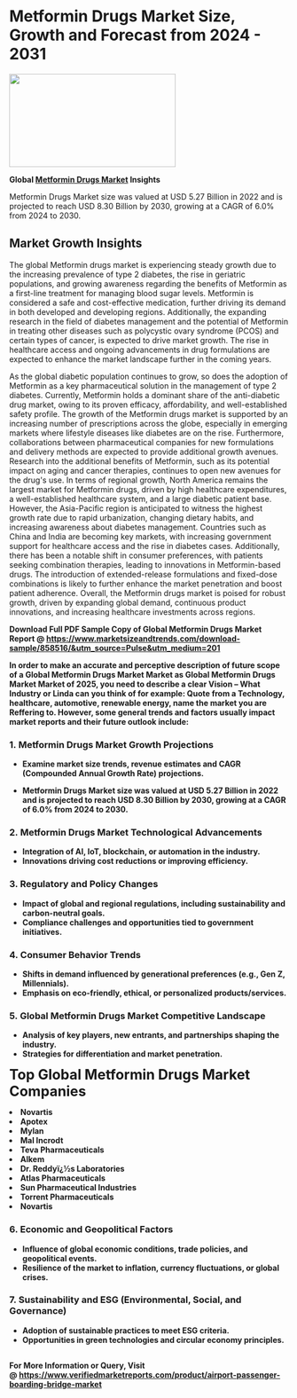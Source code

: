 <H1>Metformin Drugs Market Size, Growth and Forecast from 2024 - 2031</H1><img class="aligncenter size-medium wp-image-584254" src="https://thirdeyenews.in/wp-content/uploads/2024/09/Global-Market-Research-300x168.jpeg" alt="" width="300" height="168" /><p><strong>Global&nbsp;<a href="https://www.marketsizeandtrends.com/download-sample/858516/&amp;utm_source=Pulse&amp;utm_medium=201">Metformin Drugs Market</a> Insights</strong></p><p>Metformin Drugs Market size was valued at USD 5.27 Billion in 2022 and is projected to reach USD 8.30 Billion by 2030, growing at a CAGR of 6.0% from 2024 to 2030.</p><p><h2>Market Growth Insights</h2> <p>The global Metformin drugs market is experiencing steady growth due to the increasing prevalence of type 2 diabetes, the rise in geriatric populations, and growing awareness regarding the benefits of Metformin as a first-line treatment for managing blood sugar levels. Metformin is considered a safe and cost-effective medication, further driving its demand in both developed and developing regions. Additionally, the expanding research in the field of diabetes management and the potential of Metformin in treating other diseases such as polycystic ovary syndrome (PCOS) and certain types of cancer, is expected to drive market growth. The rise in healthcare access and ongoing advancements in drug formulations are expected to enhance the market landscape further in the coming years.</p> <p><strong></strong></p> <p>As the global diabetic population continues to grow, so does the adoption of Metformin as a key pharmaceutical solution in the management of type 2 diabetes. Currently, Metformin holds a dominant share of the anti-diabetic drug market, owing to its proven efficacy, affordability, and well-established safety profile. The growth of the Metformin drugs market is supported by an increasing number of prescriptions across the globe, especially in emerging markets where lifestyle diseases like diabetes are on the rise. Furthermore, collaborations between pharmaceutical companies for new formulations and delivery methods are expected to provide additional growth avenues. Research into the additional benefits of Metformin, such as its potential impact on aging and cancer therapies, continues to open new avenues for the drug's use. In terms of regional growth, North America remains the largest market for Metformin drugs, driven by high healthcare expenditures, a well-established healthcare system, and a large diabetic patient base. However, the Asia-Pacific region is anticipated to witness the highest growth rate due to rapid urbanization, changing dietary habits, and increasing awareness about diabetes management. Countries such as China and India are becoming key markets, with increasing government support for healthcare access and the rise in diabetes cases. Additionally, there has been a notable shift in consumer preferences, with patients seeking combination therapies, leading to innovations in Metformin-based drugs. The introduction of extended-release formulations and fixed-dose combinations is likely to further enhance the market penetration and boost patient adherence. Overall, the Metformin drugs market is poised for robust growth, driven by expanding global demand, continuous product innovations, and increasing healthcare investments across regions.</p> <p><strong></p><p><span class=""><strong>Download Full PDF Sample Copy of Global Metformin Drugs Market Report</strong> @ <a href="https://www.marketsizeandtrends.com/download-sample/858516/&amp;utm_source=Pulse&amp;utm_medium=201" target="_blank">https://www.marketsizeandtrends.com/download-sample/858516/&amp;utm_source=Pulse&amp;utm_medium=201</a></span></p><p>In order to make an accurate and perceptive description of future scope of a Global&nbsp;Metformin Drugs Market Market as Global&nbsp;Metformin Drugs Market Market of 2025, you need to describe a clear Vision &ndash; What Industry or Linda can you think of for example: Quote from a Technology, healthcare, automotive, renewable energy, name the market you are Reffering to. However, some general trends and factors usually impact market reports and their future outlook include:</p><h3>1.&nbsp;<strong>Metformin Drugs Market Growth Projections</strong></h3><ul><li>Examine market size trends, revenue estimates and CAGR (Compounded Annual Growth Rate) projections.</li><li><p>Metformin Drugs Market size was valued at USD 5.27 Billion in 2022 and is projected to reach USD 8.30 Billion by 2030, growing at a CAGR of 6.0% from 2024 to 2030.</p></li></ul><h3>2.&nbsp;<strong>Metformin Drugs Market Technological Advancements</strong></h3><ul><li>Integration of AI, IoT, blockchain, or automation in the industry.</li><li>Innovations driving cost reductions or improving efficiency.</li></ul><h3>3.&nbsp;<strong>Regulatory and Policy Changes</strong></h3><ul><li>Impact of global and regional regulations, including sustainability and carbon-neutral goals.</li><li>Compliance challenges and opportunities tied to government initiatives.</li></ul><h3>4.&nbsp;<strong>Consumer Behavior Trends</strong></h3><ul><li>Shifts in demand influenced by generational preferences (e.g., Gen Z, Millennials).</li><li>Emphasis on eco-friendly, ethical, or personalized products/services.</li></ul><h3>5.&nbsp;<strong>Global Metformin Drugs Market Competitive Landscape</strong></h3><ul><li>Analysis of key players, new entrants, and partnerships shaping the industry.</li><li>Strategies for differentiation and market penetration.</li></ul><p data-pm-slice="1 1 []"><span style="color: inherit; font-family: inherit; font-size: 25px;">Top Global Metformin Drugs Market Companies</span></p><div class="" data-test-id=""><p><li>Novartis</li><li> Apotex</li><li> Mylan</li><li> Mal Incrodt</li><li> Teva Pharmaceuticals</li><li> Alkem</li><li> Dr. Reddyï¿½s Laboratories</li><li> Atlas Pharmaceuticals</li><li> Sun Pharmaceutical Industries</li><li> Torrent Pharmaceuticals</li><li> Novartis</li></p></div><h3>6.&nbsp;<strong>Economic and Geopolitical Factors</strong></h3><ul><li>Influence of global economic conditions, trade policies, and geopolitical events.</li><li>Resilience of the market to inflation, currency fluctuations, or global crises.</li></ul><h3>7.&nbsp;<strong>Sustainability and ESG (Environmental, Social, and Governance)</strong></h3><ul><li>Adoption of sustainable practices to meet ESG criteria.</li><li>Opportunities in green technologies and circular economy principles.</li></ul><h2><strong style="font-size: 14px;">For More Information or Query, Visit @&nbsp;</strong><a style="background-color: #ffffff; font-size: 14px;" href="https://www.marketsizeandtrends.com/report/metformin-drugs-market/" target="_blank">https://www.verifiedmarketreports.com/product/airport-passenger-boarding-bridge-market</a></h2>
